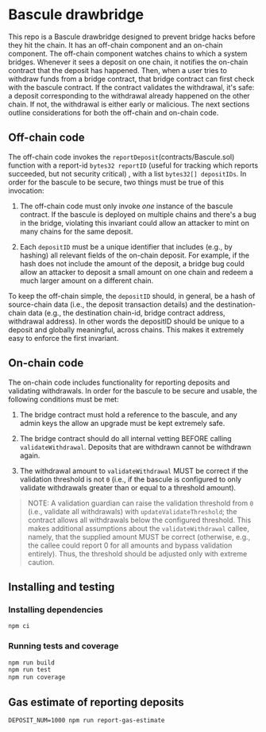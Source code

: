 # Bascule drawbridge

This repo is a Bascule drawbridge designed to prevent bridge hacks before they
hit the chain. It has an off-chain component and an on-chain component. The
off-chain component watches chains to which a system bridges. Whenever it sees a
deposit on one chain, it notifies the on-chain contract that the deposit has
happened.  Then, when a user tries to withdraw funds from a bridge contract,
that bridge contract can first check with the bascule contract. If the contract
validates the withdrawal, it's safe: a deposit corresponding to the withdrawal
already happened on the other chain. If not, the withdrawal is either early or
malicious. The next sections outline considerations for both the off-chain and
on-chain code.

## Off-chain code

The off-chain code invokes the `reportDeposit`(contracts/Bascule.sol) function
with a report-id `bytes32 reportID` (useful for tracking which reports
succeeded, but not security critical) , with a list `bytes32[] depositIDs`.  In
order for the bascule to be secure, two things must be true of this invocation:

1. The off-chain code must only invoke *one* instance of the bascule contract.
If the bascule is deployed on multiple chains and there's a bug in the bridge,
violating this invariant could allow an attacker to mint on many chains for the
same deposit.

2. Each `depositID` must be a unique identifier that includes (e.g., by hashing)
all relevant fields of the on-chain deposit.  For example, if the hash does not
include the amount of the deposit, a bridge bug could allow an attacker to
deposit a small amount on one chain and redeem a much larger amount on a
different chain.

To keep the off-chain simple, the `depositID` should, in general, be a hash of
source-chain data (i.e., the deposit transaction details) and the
destination-chain data (e.g., the destination chain-id, bridge contract address,
withdrawal address). In other words the depositID should be unique to a deposit
and globally meaningful, across chains. This makes it extremely easy to enforce
the first invariant.
   
## On-chain code

The on-chain code includes functionality for reporting deposits and validating
withdrawals. In order for the bascule to be secure and usable, the following
conditions must be met:

1. The bridge contract must hold a reference to the bascule, and any admin keys
the allow an upgrade must be kept extremely safe.

2. The bridge contract should do all internal vetting BEFORE calling
`validateWithdrawal`. Deposits that are withdrawn cannot be withdrawn again.

3. The withdrawal amount to `validateWithdrawal` MUST be correct if the
validation threshold is not `0` (i.e., if the bascule is configured to only
validate withdrawals greater than or equal to a threshold amount).

> NOTE: A validation guardian can raise the validation threshold from `0` (i.e., validate all withdrawals) with `updateValidateThreshold`; the contract allows all withdrawals below the configured threshold. This makes additional assumptions about the `validateWithdrawal` callee, namely, that the supplied amount MUST be correct (otherwise, e.g., the callee could report 0 for all amounts and bypass validation entirely). Thus, the threshold should be adjusted only with extreme caution.

## Installing and testing

### Installing dependencies

`npm ci`

### Running tests and coverage

```bash
npm run build
npm run test
npm run coverage
```

## Gas estimate of reporting deposits

```
DEPOSIT_NUM=1000 npm run report-gas-estimate
```